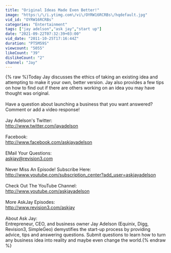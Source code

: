 ```yaml
---
title: "Original Ideas Made Even Better!"
image: "https:\/\/i.ytimg.com\/vi\/OYRW16RCRBs\/hqdefault.jpg"
vid_id: "OYRW16RCRBs"
categories: "Entertainment"
tags: ["jay adelson","ask jay","start up"]
date: "2021-09-22T07:32:39+03:00"
vid_date: "2011-10-25T17:16:44Z"
duration: "PT5M59S"
viewcount: "5055"
likeCount: "39"
dislikeCount: "2"
channel: "Jay"
---
```

{% raw %}Today Jay discusses the ethics of taking an existing idea and attempting to make it your own, better version. Jay also provides a few tips on how to find out if there are others working on an idea you may have thought was original.<br /><br />Have a question about launching a business that you want answered? Comment or add a video response!<br /><br />Jay Adelson's Twitter:<br /><a rel="nofollow" target="blank" href="http://www.twitter.com/jayadelson">http://www.twitter.com/jayadelson</a><br /><br />Facebook:<br /><a rel="nofollow" target="blank" href="http://www.facebook.com/askjayadelson">http://www.facebook.com/askjayadelson</a><br /><br />EMail Your Questions:<br />askjay@revision3.com<br /><br />Never Miss An Episode! Subscribe Here:<br /><a rel="nofollow" target="blank" href="http://www.youtube.com/subscription_center?add_user=askjayadelson">http://www.youtube.com/subscription_center?add_user=askjayadelson</a><br /><br />Check Out The YouTube Channel:<br /><a rel="nofollow" target="blank" href="http://www.youtube.com/askjayadelson">http://www.youtube.com/askjayadelson</a><br /><br />More AskJay Episodes:<br /><a rel="nofollow" target="blank" href="http://www.revision3.com/askjay">http://www.revision3.com/askjay</a><br /><br />About Ask Jay:<br />Entrepreneur, CEO, and business owner Jay Adelson (Equinix, Digg, Revision3, SimpleGeo) demystifies the start-up process by providing advice, tips and answering questions. Submit questions to learn how to turn any business idea into reality and maybe even change the world.{% endraw %}

